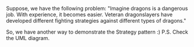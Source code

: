 Suppose, we have the following problem:
"Imagine dragons is a dangerous job. With experience, it becomes easier. Veteran dragonslayers have developed different fighting strategies against different types of
dragons."

So, we have another way to demonstrate the Strategy pattern :)
P.S. Check the UML diagram.
